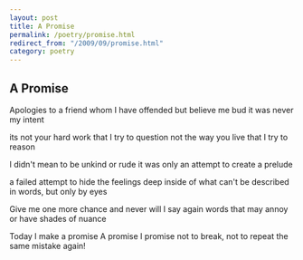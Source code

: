 ```yaml
---
layout: post
title: A Promise
permalink: /poetry/promise.html
redirect_from: "/2009/09/promise.html"
category: poetry
---
```


A Promise
---------

Apologies to a friend
whom I have offended
but believe me bud
it was never my intent

its not your hard work
that I try to question
not the way you live
that I try to reason

I didn't mean to be
unkind or rude
it was only an attempt
to create a prelude

a failed attempt to hide
the feelings deep inside
of what can't be described
in words, but only by eyes

Give me one more chance
and never will I say again
words that may annoy
or have shades of nuance

Today I make a promise
A promise I promise 
not to break, not to
repeat the same mistake again!
